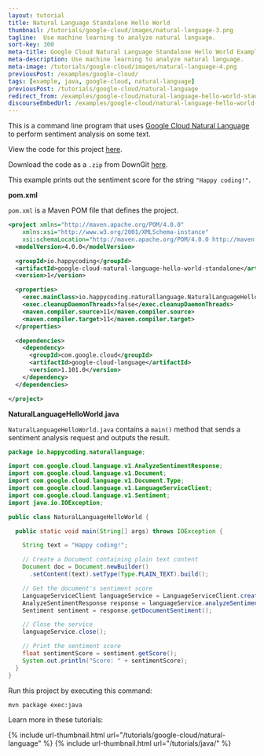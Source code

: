 ```yaml
---
layout: tutorial
title: Natural Language Standalone Hello World
thumbnail: /tutorials/google-cloud/images/natural-language-3.png
tagline:  Use machine learning to analyze natural language.
sort-key: 300
meta-title: Google Cloud Natural Language Standalone Hello World Example
meta-description: Use machine learning to analyze natural language.
meta-image: /tutorials/google-cloud/images/natural-language-4.png
previousPost: /examples/google-cloud/
tags: [example, java, google-cloud, natural-language]
previousPost: /tutorials/google-cloud/natural-language
redirect_from: /examples/google-cloud/natural-language-hello-world-standalone
discourseEmbedUrl: /examples/google-cloud/natural-language-hello-world-standalone
---
```


This is a command line program that uses [Google Cloud Natural Language](/tutorials/google-cloud/natural-language) to perform sentiment analysis on some text.

View the code for this project [here](https://github.com/KevinWorkman/HappyCoding/tree/gh-pages/examples/google-cloud/google-cloud-example-projects/natural-language-hello-world-standalone).

Download the code as a `.zip` from DownGit [here](https://downgit.github.io/#/home?url=https://github.com/KevinWorkman/HappyCoding/tree/gh-pages/examples/google-cloud/google-cloud-example-projects/natural-language-hello-world-standalone).

This example prints out the sentiment score for the string `"Happy coding!"`.

**pom.xml**

`pom.xml` is a Maven POM file that defines the project.

```xml
<project xmlns="http://maven.apache.org/POM/4.0.0"
    xmlns:xsi="http://www.w3.org/2001/XMLSchema-instance"
    xsi:schemaLocation="http://maven.apache.org/POM/4.0.0 http://maven.apache.org/xsd/maven-4.0.0.xsd">
  <modelVersion>4.0.0</modelVersion>

  <groupId>io.happycoding</groupId>
  <artifactId>google-cloud-natural-language-hello-world-standalone</artifactId>
  <version>1</version>

  <properties>
    <exec.mainClass>io.happycoding.naturallanguage.NaturalLanguageHelloWorld</exec.mainClass>
    <exec.cleanupDaemonThreads>false</exec.cleanupDaemonThreads>
    <maven.compiler.source>11</maven.compiler.source>
    <maven.compiler.target>11</maven.compiler.target>
  </properties>

  <dependencies>
    <dependency>
      <groupId>com.google.cloud</groupId>
      <artifactId>google-cloud-language</artifactId>
      <version>1.101.0</version>
    </dependency>
  </dependencies>

</project>
```

**NaturalLanguageHelloWorld.java**

`NaturalLanguageHelloWorld.java` contains a `main()` method that sends a sentiment analysis request and outputs the result.

```java
package io.happycoding.naturallanguage;

import com.google.cloud.language.v1.AnalyzeSentimentResponse;
import com.google.cloud.language.v1.Document;
import com.google.cloud.language.v1.Document.Type;
import com.google.cloud.language.v1.LanguageServiceClient;
import com.google.cloud.language.v1.Sentiment;
import java.io.IOException;

public class NaturalLanguageHelloWorld {

  public static void main(String[] args) throws IOException {

    String text = "Happy coding!";

    // Create a Document containing plain text content
    Document doc = Document.newBuilder()
      .setContent(text).setType(Type.PLAIN_TEXT).build();

    // Get the document's sentiment score
    LanguageServiceClient languageService = LanguageServiceClient.create();
    AnalyzeSentimentResponse response = languageService.analyzeSentiment(doc);
    Sentiment sentiment = response.getDocumentSentiment();

    // Close the service
    languageService.close();

    // Print the sentiment score
    float sentimentScore = sentiment.getScore();
    System.out.println("Score: " + sentimentScore);
  }
}
```

Run this project by executing this command:

```
mvn package exec:java
```

Learn more in these tutorials:

{% include url-thumbnail.html url="/tutorials/google-cloud/natural-language" %}
{% include url-thumbnail.html url="/tutorials/java/" %}
